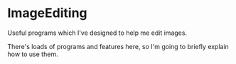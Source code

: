 # ImageEditing
Useful programs which I've designed to help me edit images.

There's loads of programs and features here, so I'm going to briefly explain how to use them.

